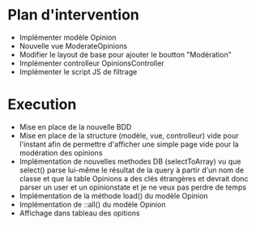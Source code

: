 # Plan d'intervention
- Implémenter modèle Opinion
- Nouvelle vue ModerateOpinions
- Modifier le layout de base pour ajouter le boutton "Modération"
- Implémenter controlleur OpinionsController
- Implémenter le script JS de filtrage

# Execution
- Mise en place de la nouvelle BDD
- Mise en place de la structure (modèle, vue, controlleur) vide pour l'instant afin de permettre d'afficher une simple page vide pour la modération des opinions
- Implémentation de nouvelles methodes DB (selectToArray) vu que select() parse lui-même le résultat de la query à partir d'un nom de classe et que la table Opinions a des clés étrangères et devrait donc parser un user et un opinionstate et je ne veux pas perdre de temps
- Implémentation de la méthode load() du modèle Opinion
- Implémentation de ::all() du modèle Opinion
- Affichage dans tableau des opitions